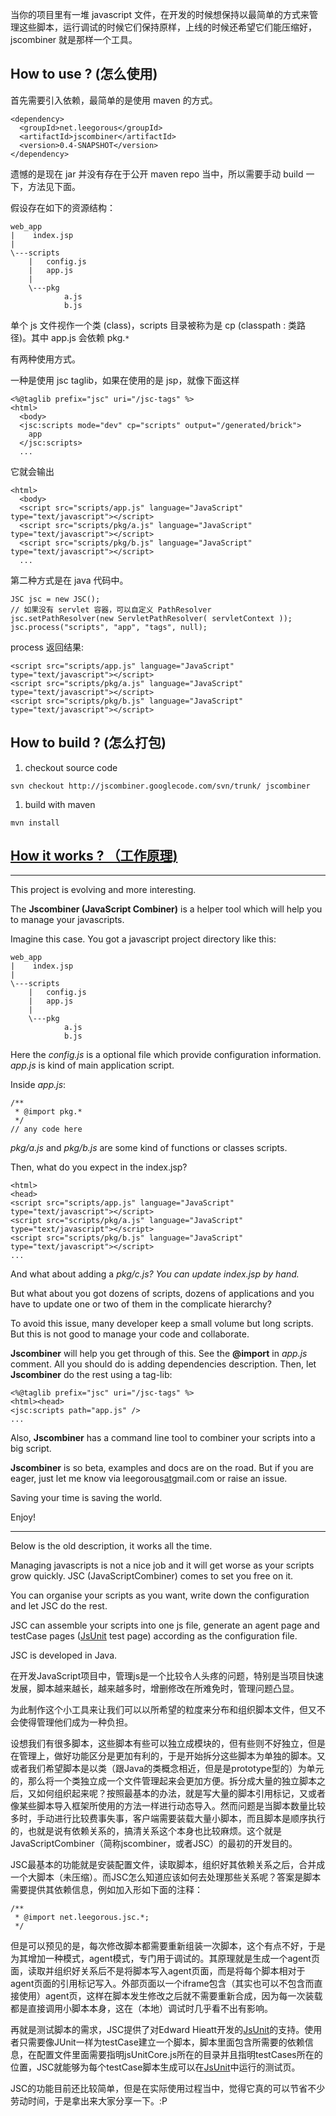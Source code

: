 当你的项目里有一堆 javascript 文件，在开发的时候想保持以最简单的方式来管理这些脚本，运行调试的时候它们保持原样，上线的时候还希望它们能压缩好，jscombiner 就是那样一个工具。

## How to use ? (怎么使用) ##
首先需要引入依赖，最简单的是使用 maven 的方式。
```
<dependency>
  <groupId>net.leegorous</groupId>
  <artifactId>jscombiner</artifactId>
  <version>0.4-SNAPSHOT</version>
</dependency>
```
遗憾的是现在 jar 并没有存在于公开 maven repo 当中，所以需要手动 build 一下，方法见下面。

假设存在如下的资源结构：
```
web_app
|    index.jsp
|
\---scripts
    |   config.js
    |   app.js
    |
    \---pkg
            a.js
            b.js
```
单个 js 文件视作一个类 (class)，scripts 目录被称为是 cp  (classpath : 类路径)。其中 app.js 会依赖 pkg.`*`

有两种使用方式。

一种是使用 jsc taglib，如果在使用的是 jsp，就像下面这样
```
<%@taglib prefix="jsc" uri="/jsc-tags" %>
<html>
  <body>
  <jsc:scripts mode="dev" cp="scripts" output="/generated/brick">
    app
  </jsc:scripts>
  ...
```
它就会输出
```
<html>
  <body>
  <script src="scripts/app.js" language="JavaScript" type="text/javascript"></script>
  <script src="scripts/pkg/a.js" language="JavaScript" type="text/javascript"></script>
  <script src="scripts/pkg/b.js" language="JavaScript" type="text/javascript"></script>
  ...
```

第二种方式是在 java 代码中。
```
JSC jsc = new JSC();
// 如果没有 servlet 容器，可以自定义 PathResolver
jsc.setPathResolver(new ServletPathResolver( servletContext )); 
jsc.process("scripts", "app", "tags", null);
```
process 返回结果:
```
<script src="scripts/app.js" language="JavaScript" type="text/javascript"></script>
<script src="scripts/pkg/a.js" language="JavaScript" type="text/javascript"></script>
<script src="scripts/pkg/b.js" language="JavaScript" type="text/javascript"></script>
```

## How to build ? (怎么打包) ##
  1. checkout source code
```
svn checkout http://jscombiner.googlecode.com/svn/trunk/ jscombiner
```
  1. build with maven
```
mvn install
```

## [How it works ? （工作原理)](HowItWorks.md) ##



---


This project is evolving and more interesting.

The **Jscombiner (JavaScript Combiner)** is a helper tool which will help you to manage your javascripts.

Imagine this case. You got a javascript project directory like this:
```
web_app
|    index.jsp
|
\---scripts
    |   config.js
    |   app.js
    |
    \---pkg
            a.js
            b.js
```

Here the _config.js_ is a optional file which provide configuration information.
_app.js_ is kind of main application script.

Inside _app.js_:
```
/**
 * @import pkg.*
 */
// any code here
```

_pkg/a.js_ and _pkg/b.js_ are some kind of functions or classes scripts.

Then, what do you expect in the index.jsp?
```
<html>
<head>
<script src="scripts/app.js" language="JavaScript" type="text/javascript"></script>
<script src="scripts/pkg/a.js" language="JavaScript" type="text/javascript"></script>
<script src="scripts/pkg/b.js" language="JavaScript" type="text/javascript"></script>
...
```

And what about adding a _pkg/c.js? You can update index.jsp by hand._

But what about you got dozens of scripts, dozens of applications and you have to update one or two of them in the complicate hierarchy?

To avoid this issue, many developer keep a small volume but long scripts. But this is not good to manage your code and collaborate.

**Jscombiner** will help you get through of this. See the **@import** in _app.js_ comment. All you should do is adding dependencies description. Then, let **Jscombiner** do the rest using a tag-lib:
```
<%@taglib prefix="jsc" uri="/jsc-tags" %>
<html><head>
<jsc:scripts path="app.js" />
...
```

Also, **Jscombiner** has a command line tool to combiner your scripts into a big script.

**Jscombiner** is so beta, examples and docs are on the road. But if you are eager, just let me know via leegorous[at](at.md)gmail.com or raise an issue.

Saving your time is saving the world.

Enjoy!


---

Below is the old description, it works all the time.

Managing javascripts is not a nice job and it will get worse as your scripts grow quickly. JSC (JavaScriptCombiner) comes to set you free on it.

You can organise your scripts as you want, write down the configuration and let JSC do the rest.

JSC can assemble your scripts into one js file, generate an agent page and testCase pages ([JsUnit](http://sourceforge.net/projects/jsunit/) test page) according as the configuration file.

JSC is developed in Java.

在开发JavaScript项目中，管理js是一个比较令人头疼的问题，特别是当项目快速发展，脚本越来越长，越来越多时，增删修改在所难免时，管理问题凸显。

为此制作这个小工具来让我们可以以所希望的粒度来分布和组织脚本文件，但又不会使得管理他们成为一种负担。

设想我们有很多脚本，这些脚本有些可以独立成模块的，但有些则不好独立，但是在管理上，做好功能区分是更加有利的，于是开始拆分这些脚本为单独的脚本。又或者我们希望脚本是以类（跟Java的类概念相近，但是是prototype型的）为单元的，那么将一个类独立成一个文件管理起来会更加方便。拆分成大量的独立脚本之后，又如何组织起来呢？按照最基本的办法，就是写大量的脚本引用标记，又或者像某些脚本导入框架所使用的方法一样进行动态导入。然而问题是当脚本数量比较多时，手动进行比较费事失事，客户端需要装载大量小脚本，而且脚本是顺序执行的，也就是说有依赖关系的，搞清关系这个本身也比较麻烦。这个就是JavaScriptCombiner（简称jscombiner，或者JSC）的最初的开发目的。

JSC最基本的功能就是安装配置文件，读取脚本，组织好其依赖关系之后，合并成一个大脚本（未压缩）。而JSC怎么知道应该如何去处理那些关系呢？答案是脚本需要提供其依赖信息，例如加入形如下面的注释：
```
/**
 * @import net.leegorous.jsc.*;
 */
```

但是可以预见的是，每次修改脚本都需要重新组装一次脚本，这个有点不好，于是为其增加一种模式，agent模式，专门用于调试的。其原理就是生成一个agent页面，读取并组织好关系后不是将脚本写入agent页面，而是将每个脚本相对于agent页面的引用标记写入。外部页面以一个iframe包含（其实也可以不包含而直接使用）agent页，这样在脚本发生修改之后就不需要重新合成，因为每一次装载都是直接调用小脚本本身，这在（本地）调试时几乎看不出有影响。

再就是测试脚本的需求，JSC提供了对Edward Hieatt开发的[JsUnit](http://sourceforge.net/projects/jsunit/)的支持。使用者只需要像JUnit一样为testCase建立一个脚本，脚本里面包含所需要的依赖信息，在配置文件里面需要指明jsUnitCore.js所在的目录并且指明testCases所在的位置，JSC就能够为每个testCase脚本生成可以在[JsUnit](http://sourceforge.net/projects/jsunit/)中运行的测试页。

JSC的功能目前还比较简单，但是在实际使用过程当中，觉得它真的可以节省不少劳动时间，于是拿出来大家分享一下。:P